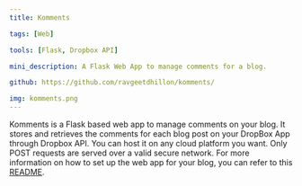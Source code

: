 ```yaml
---
title: Komments

tags: [Web]

tools: [Flask, Dropbox API]

mini_description: A Flask Web App to manage comments for a blog.

github: https://github.com/ravgeetdhillon/komments/

img: komments.png
---
```


Komments is a Flask based web app to manage comments on your blog. It stores and retrieves the comments for each blog post on your DropBox App through Dropbox API. You can host it on any cloud platform you want. Only POST requests are served over a valid secure network. For more information on how to set up the web app for your blog, you can refer to this [README](https://github.com/ravgeetdhillon/komments/blob/master/README.md).